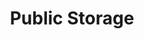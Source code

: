 ---
title: "Public Storage"
url: /chicago/public-storage-north-northwest-highway/
shop: storage rental
---